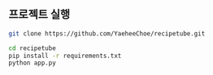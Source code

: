 ## 프로젝트 실행

```bash
git clone https://github.com/YaeheeChoe/recipetube.git

cd recipetube
pip install -r requirements.txt
python app.py
```
